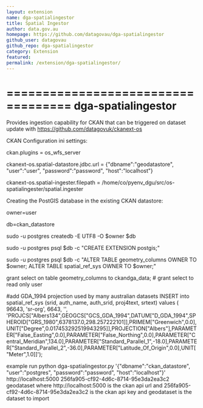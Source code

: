 ```yaml
---
layout: extension
name: dga-spatialingestor
title: Spatial Ingestor
author: data.gov.au
homepage: https://github.com/datagovau/dga-spatialingestor
github_user: datagovau
github_repo: dga-spatialingestor
category: Extension
featured: 
permalink: /extension/dga-spatialingestor/
---
```



===================================
dga-spatialingestor
===================================

Provides ingestion capability for CKAN that can be triggered on dataset update with https://github.com/datagovuk/ckanext-os


CKAN Configuration ini settings:

  ckan.plugins = os_wfs_server

  ckanext-os.spatial-datastore.jdbc.url = {"dbname":"geodatastore", "user":"user", "password":"password", "host":"localhost"}

  ckanext-os.spatial-ingester.filepath = /home/co/pyenv_dgu/src/os-spatialingester/spatial.ingester

Creating the PostGIS database in the existing CKAN datastore:

  owner=user

  db=ckan_datastore

  sudo -u postgres createdb -E UTF8 -O $owner $db

  sudo -u postgres psql $db -c "CREATE EXTENSION postgis;"

  sudo -u postgres psql $db -c "ALTER TABLE geometry_columns OWNER TO $owner; ALTER TABLE spatial_ref_sys OWNER TO $owner;"

  grant select on table geometry_columns to ckandga_data; # grant select to read only user

  #add GDA_1994 projection used by many australian datasets
  INSERT into spatial_ref_sys (srid, auth_name, auth_srid, proj4text, srtext) values ( 96643, 'sr-org', 6643, '', 'PROJCS["Albers134",GEOGCS["GCS_GDA_1994",DATUM["D_GDA_1994",SPHEROID["GRS_1980",6378137.0,298.257222101]],PRIMEM["Greenwich",0.0],UNIT["Degree",0.017453292519943295]],PROJECTION["Albers"],PARAMETER["False_Easting",0.0],PARAMETER["False_Northing",0.0],PARAMETER["Central_Meridian",134.0],PARAMETER["Standard_Parallel_1",-18.0],PARAMETER["Standard_Parallel_2",-36.0],PARAMETER["Latitude_Of_Origin",0.0],UNIT["Meter",1.0]]');


example run
python dga-spatialingestor.py '{"dbname":"ckan_datastore", "user":"postgres", "password":"password", "host":"localhost"}' http://localhost:5000 256fa905-cf92-4d6c-8714-95e3da2ea3c2 geodataset
where http://localhost:5000 is the ckan api url
and 256fa905-cf92-4d6c-8714-95e3da2ea3c2 is the ckan api key
and geodataset is the dataset to import


